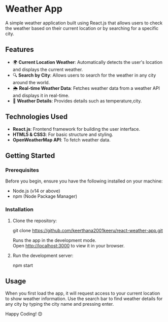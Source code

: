 # Weather App

A simple weather application built using React.js that allows users to check the weather based on their current location or by searching for a specific city.

## Features

- 🌍 **Current Location Weather**: Automatically detects the user's location and displays the current weather.
- 🔍 **Search by City**: Allows users to search for the weather in any city around the world.
- 🌦️ **Real-time Weather Data**: Fetches weather data from a weather API and displays it in real-time.
- 📅 **Weather Details**: Provides details such as temperature,city.

## Technologies Used

- **React.js**: Frontend framework for building the user interface.
- **HTML5 & CSS3**: For basic structure and styling.
- **OpenWeatherMap API**: To fetch weather data.

## Getting Started

### Prerequisites

Before you begin, ensure you have the following installed on your machine:

- Node.js (v14 or above)
- npm (Node Package Manager)

### Installation

1. Clone the repository:

   git clone https://github.com/keerthana2001keeru/react-weather-app.git

   Runs the app in the development mode.\
   Open [http://localhost:3000](http://localhost:3000) to view it in your browser.

2. Run the development server:

   npm start


## Usage
When you first load the app, it will request access to your current location to show weather information.
Use the search bar to find weather details for any city by typing the city name and pressing enter.

Happy Coding! 😊
















